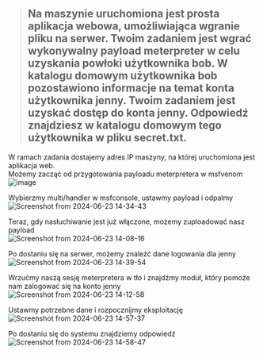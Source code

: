 > ## Na maszynie uruchomiona jest prosta aplikacja webowa, umożliwiająca wgranie pliku na serwer. Twoim zadaniem jest wgrać wykonywalny payload meterpreter w celu uzyskania powłoki użytkownika bob. W katalogu domowym użytkownika bob pozostawiono informacje na temat konta użytkownika jenny. Twoim zadaniem jest uzyskać dostęp do konta jenny. Odpowiedź znajdziesz w katalogu domowym tego użytkownika w pliku secret.txt.

W ramach zadania dostajemy adres IP maszyny, na której uruchomiona jest aplikacja web.  
Możemy zacząć od przygotowania payloadu meterpretera w msfvenom  
![image](https://github.com/s24306/Cyberskiller/assets/91730770/c0cfd1bd-539d-40ef-a203-85e7b346970d)  

Wybierzmy multi/handler w msfconsole, ustawmy payload i odpalmy  
![Screenshot from 2024-06-23 14-34-43](https://github.com/s24306/Cyberskiller/assets/91730770/7d6e20ee-ae4d-4991-a5bd-f3368bc99c15)

Teraz, gdy nasłuchiwanie jest już włączone, możemy zuploadować nasz payload  
![Screenshot from 2024-06-23 14-08-16](https://github.com/s24306/Cyberskiller/assets/91730770/e1904db3-3c3b-4512-b867-d17e43709be6)

Po dostaniu się na serwer, możemy znaleźć dane logowania dla jenny  
![Screenshot from 2024-06-23 14-39-54](https://github.com/s24306/Cyberskiller/assets/91730770/2e363e59-7878-493b-be02-ca2ff5f4c969)

Wrzućmy naszą sesję meterpretera w tło i znajdźmy moduł, który pomoże nam zalogować się na konto jenny  
![Screenshot from 2024-06-23 14-12-58](https://github.com/s24306/Cyberskiller/assets/91730770/b530a6b4-6dd2-40a0-a6e8-d1ffbcb9fc53)

Ustawmy potrzebne dane i rozpocznijmy eksploitację  
![Screenshot from 2024-06-23 14-57-37](https://github.com/s24306/Cyberskiller/assets/91730770/a8709fcc-6a39-453b-acb8-7f1ec71793ca)

Po dostaniu się do systemu znajdziemy odpowiedź  
![Screenshot from 2024-06-23 14-58-47](https://github.com/s24306/Cyberskiller/assets/91730770/ba47a18b-0210-41ea-ba5d-41f6b7a3cfb8)
